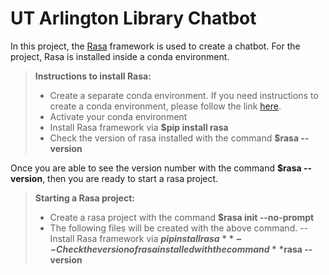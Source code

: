 # UT Arlington Library Chatbot


In this project, the [Rasa](https://rasa.com/docs/rasa/) framework is used to create a chatbot. For the project, Rasa is installed inside a conda environment. 

> **Instructions to install Rasa:**
> - Create a separate conda environment. If you need instructions to create a conda environment, please follow the link [here](https://docs.conda.io/projects/conda/en/latest/user-guide/overview.html).
> - Activate your conda environment
> - Install Rasa framework via **$pip install rasa**
> - Check the version of rasa installed with the command **$rasa --version**

Once you are able to see the version number with the command **$rasa --version**, then you are ready to start a rasa project.

> **Starting a Rasa project:**
> - Create a rasa project with the command **$rasa init --no-prompt**
> - The following files will be created with the above command.
  > --Install Rasa framework via **$pip install rasa**
  > -- Check the version of rasa installed with the command **$rasa --version**
